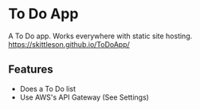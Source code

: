 # To Do App
A To Do app.  Works everywhere with static site hosting. https://skittleson.github.io/ToDoApp/


## Features
- Does a To Do list
- Use AWS's API Gateway (See Settings)

